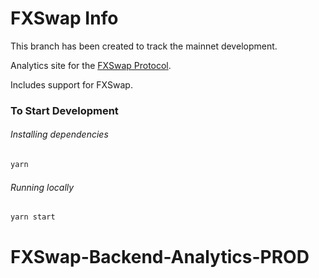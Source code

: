 # FXSwap Info

This branch has been created to track the mainnet development. 

Analytics site for the [FXSwap Protocol](https://fx-swap.io/).

Includes support for FXSwap. 


### To Start Development

###### Installing dependencies

```bash
yarn
```

###### Running locally

```bash
yarn start
```
# FXSwap-Backend-Analytics-PROD
